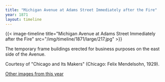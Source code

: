 ```yaml
---
title: "Michigan Avenue at Adams Street Immediately after the Fire"
year: 1871
layout: timeline
---
```


{{< image-timeline title="Michigan Avenue at Adams Street Immediately after the Fire" src="/img/timeline/1871/large/217.jpg" >}}
 

The temporary frame buildings erected for business purposes on the east side of the Avenue. 

Courtesy of "Chicago and Its Makers" (Chicago: Felix Mendelsohn, 1929).

[Other images from this year](/historical/timeline/1871)